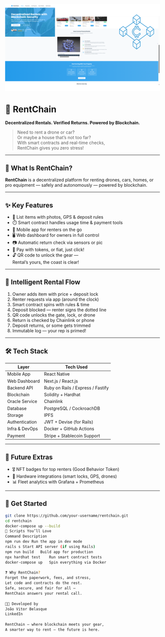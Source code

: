 <p align="center">
  <img src="https://github.com/vitorjoaodev/blockchain/blob/main/Menu.jpg?raw=true" alt="Visualização do Projeto" width="600">
</p>

# 🚀 RentChain  
**Decentralized Rentals. Verified Returns. Powered by Blockchain.**

> Need to rent a drone or car?  
> Or maybe a house that’s not too far?  
> With smart contracts and real-time checks,  
> RentChain gives you zero stress!

---

## 🧩 What Is RentChain?

**RentChain** is a decentralized platform for renting drones, cars, homes, or pro equipment — safely and autonomously — powered by blockchain.

---

## ✨ Key Features

- 📸 List items with photos, GPS & deposit rules  
- ⏱️ Smart contract handles usage time & payment tools  
- 📱 Mobile app for renters on the go  
- 🖥️ Web dashboard for owners in full control  
- 📷 Automatic return check via sensors or pic  
- 💸 Pay with tokens, or fiat, just click!  
- 🔓 QR code to unlock the gear —  
  Rental’s yours, the coast is clear!

---

## 🔄 Intelligent Rental Flow

1. Owner adds item with price + deposit lock  
2. Renter requests via app (around the clock)  
3. Smart contract spins with rules & time  
4. Deposit blocked — renter signs the dotted line  
5. QR code unlocks the gate, lock, or drone  
6. Return is checked by Chainlink or phone  
7. Deposit returns, or some gets trimmed  
8. Immutable log — your rep is primed!

---

## 🛠️ Tech Stack

| Layer           | Tech Used                                |
|----------------|-------------------------------------------|
| Mobile App      | React Native                             |
| Web Dashboard   | Next.js / React.js                       |
| Backend API     | Ruby on Rails / Express / Fastify        |
| Blockchain      | Solidity + Hardhat                       |
| Oracle Service  | Chainlink                                |
| Database        | PostgreSQL / CockroachDB                 |
| Storage         | IPFS                                     |
| Authentication  | JWT + Devise (for Rails)                 |
| Infra & DevOps  | Docker + GitHub Actions                  |
| Payment         | Stripe + Stablecoin Support              |

---

## 🔮 Future Extras

- 🎖️ NFT badges for top renters (Good Behavior Token)  
- 🔐 Hardware integrations (smart locks, GPS, drones)  
- 📊 Fleet analytics with Grafana + Prometheus  

---

## 🚀 Get Started

```bash
git clone https://github.com/your-username/rentchain.git
cd rentchain
docker-compose up --build
📜 Scripts You’ll Love
Command	Description
npm run dev	Run the app in dev mode
rails s	Start API server (if using Rails)
npm run build	Build app for production
npx hardhat test	Run smart contract tests
docker-compose up	Spin everything via Docker

❓ Why RentChain?
Forget the paperwork, fees, and stress,
Let code and contracts do the rest.
Safe, secure, and fair for all —
RentChain answers your rental call.

👨‍💻 Developed by
João Vitor Belasque
LinkedIn

RentChain — where blockchain meets your gear,
A smarter way to rent — the future is here.